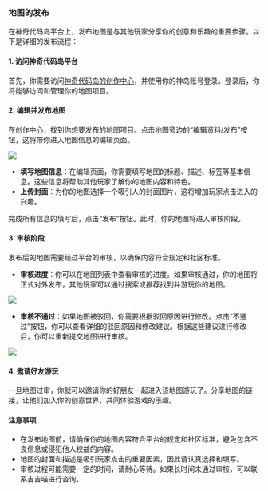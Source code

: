 ### 地图的发布

在神奇代码岛平台上，发布地图是与其他玩家分享你的创意和乐趣的重要步骤。以下是详细的发布流程：

#### 1. 访问神奇代码岛平台

首先，你需要访问[神奇代码岛的创作中心](https://dao3.fun/creator)，并使用你的神岛账号登录。登录后，你将能够访问和管理你的地图项目。

#### 2. 编辑并发布地图

在创作中心，找到你想要发布的地图项目。点击地图旁边的“编辑资料/发布”按钮，这将带你进入地图信息的编辑页面。

![](/QQ20240913-155314.png)


- **填写地图信息**：在编辑页面，你需要填写地图的标题、描述、标签等基本信息。这些信息将帮助其他玩家了解你的地图内容和特色。
- **上传封面**：为你的地图选择一个吸引人的封面图片，这将增加玩家点击进入的兴趣。

完成所有信息的填写后，点击“发布”按钮。此时，你的地图将进入审核阶段。

#### 3. 审核阶段

发布后的地图需要经过平台的审核，以确保内容符合规定和社区标准。

- **审核进度**：你可以在地图列表中查看审核的进度。如果审核通过，你的地图将正式对外发布，其他玩家可以通过搜索或推荐找到并游玩你的地图。

![](/QQ20240913-155949.png)
- **审核不通过**：如果地图被驳回，你需要根据驳回原因进行修改。点击“不通过”按钮，你可以查看详细的驳回原因和修改建议。根据这些建议进行修改后，你可以重新提交地图进行审核。

![](/QQ20240913-160102.png)


#### 4. 邀请好友游玩

一旦地图过审，你就可以邀请你的好朋友一起进入该地图游玩了。分享地图的链接，让他们加入你的创意世界，共同体验游戏的乐趣。

#### 注意事项

- 在发布地图前，请确保你的地图内容符合平台的规定和社区标准，避免包含不良信息或侵犯他人权益的内容。
- 地图的封面和描述是吸引玩家点击的重要因素，因此请认真选择和填写。
- 审核过程可能需要一定的时间，请耐心等待。如果长时间未通过审核，可以联系吉吉喵进行咨询。